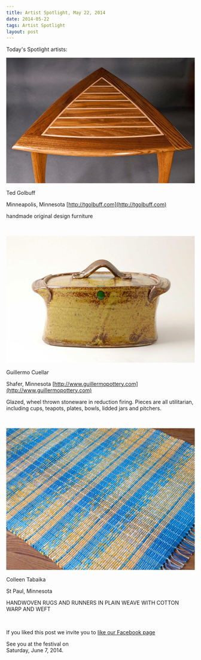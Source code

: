 ```yaml
---
title: Artist Spotlight, May 22, 2014
date: 2014-05-22
tags: Artist Spotlight
layout: post
---
```


Today's Spotlight artists:

![Ted Golbuff](/images/2014/posts/106549.472350.jpg)

Ted Golbuff 

Minneapolis, Minnesota [http://tgolbuff.com](http://tgolbuff.com)

handmade original design furniture 

&nbsp;

![Guillermo Cuellar](/images/2014/posts/120334.529999.jpg)

Guillermo Cuellar

Shafer, Minnesota [http://www.guillermopottery.com](http://www.guillermopottery.com)

Glazed, wheel thrown stoneware in reduction firing. Pieces are all utilitarian, including cups, teapots, plates, bowls, lidded jars and pitchers. 

&nbsp;

![Colleen Tabaika](/images/2014/posts/120732.531313.jpg)

Colleen Tabaika 

St Paul, Minnesota []()

HANDWOVEN RUGS AND RUNNERS IN PLAIN WEAVE WITH COTTON WARP AND WEFT 

&nbsp;

If you liked this post we invite you to 
[like our Facebook page](https://www.facebook.com/SAPArtsFestival)

See you at the festival on  
Saturday, June 7, 2014.

